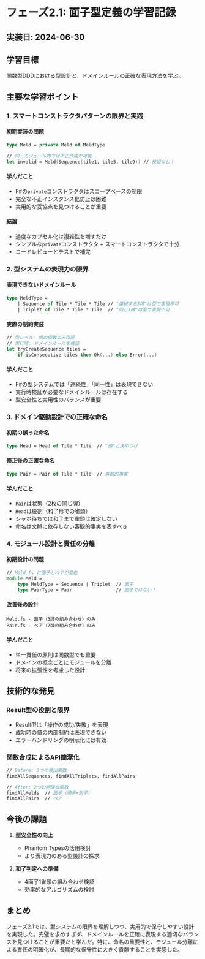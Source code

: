 # フェーズ2.1: 面子型定義の学習記録

## 実装日: 2024-06-30

## 学習目標
関数型DDDにおける型設計と、ドメインルールの正確な表現方法を学ぶ。

## 主要な学習ポイント

### 1. スマートコンストラクタパターンの限界と実践

#### 初期実装の問題
```fsharp
type Meld = private Meld of MeldType

// 同一モジュール内では不正作成が可能
let invalid = Meld(Sequence(tile1, tile5, tile9)) // 検証なし！
```

#### 学んだこと
- F#の`private`コンストラクタはスコープベースの制限
- 完全な不正インスタンス化防止は困難
- 実用的な妥協点を見つけることが重要

#### 結論
- 過度なカプセル化は複雑性を増すだけ
- シンプルな`private`コンストラクタ + スマートコンストラクタで十分
- コードレビューとテストで補完

### 2. 型システムの表現力の限界

#### 表現できないドメインルール
```fsharp
type MeldType =
    | Sequence of Tile * Tile * Tile // "連続する3牌"は型で表現不可
    | Triplet of Tile * Tile * Tile  // "同じ3牌"は型で表現不可
```

#### 実際の制約実装
```fsharp
// 型レベル: 牌の個数のみ保証
// 実行時: ドメインルールを検証
let tryCreateSequence tiles =
    if isConsecutive tiles then Ok(...) else Error(...)
```

#### 学んだこと
- F#の型システムでは「連続性」「同一性」は表現できない
- 実行時検証が必要なドメインルールは存在する
- 型安全性と実用性のバランスが重要

### 3. ドメイン駆動設計での正確な命名

#### 初期の誤った命名
```fsharp
type Head = Head of Tile * Tile  // "頭"と決めつけ
```

#### 修正後の正確な命名
```fsharp
type Pair = Pair of Tile * Tile  // 客観的事実
```

#### 学んだこと
- `Pair`は状態（2枚の同じ牌）
- `Head`は役割（和了形での雀頭）
- シャボ待ちでは和了まで雀頭は確定しない
- 命名は文脈に依存しない客観的事実を表すべき

### 4. モジュール設計と責任の分離

#### 初期設計の問題
```fsharp
// Meld.fs に面子とペアが混在
module Meld =
    type MeldType = Sequence | Triplet  // 面子
    type PairType = Pair                // 面子ではない！
```

#### 改善後の設計
```text
Meld.fs - 面子（3牌の組み合わせ）のみ
Pair.fs - ペア（2牌の組み合わせ）のみ
```

#### 学んだこと
- 単一責任の原則は関数型でも重要
- ドメインの概念ごとにモジュールを分離
- 将来の拡張性を考慮した設計

## 技術的な発見

### Result型の役割と限界
- Result型は「操作の成功/失敗」を表現
- 成功時の値の内部制約は表現できない
- エラーハンドリングの明示化には有効

### 関数合成によるAPI簡潔化
```fsharp
// Before: 3つの検出関数
findAllSequences, findAllTriplets, findAllPairs

// After: 2つの明確な関数
findAllMelds  // 面子（順子+刻子）
findAllPairs  // ペア
```

## 今後の課題

1. **型安全性の向上**
   - Phantom Typesの活用検討
   - より表現力のある型設計の探求

2. **和了判定への準備**
   - 4面子1雀頭の組み合わせ検証
   - 効率的なアルゴリズムの検討

## まとめ

フェーズ2.1では、型システムの限界を理解しつつ、実用的で保守しやすい設計を実現した。完璧を求めすぎず、ドメインルールを正確に表現する適切なバランスを見つけることが重要だと学んだ。特に、命名の重要性と、モジュール分離による責任の明確化が、長期的な保守性に大きく貢献することを実感した。